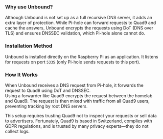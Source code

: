 ### Why use Unbound?

Although Unbound is not set up as a full recursive DNS server, it adds an extra layer of protection. While Pi-hole can forward requests to Quad9 and cache the answers, Unbound encrypts the requests using DoT (DNS over TLS) and ensures DNSSEC validation, which Pi-hole alone cannot do.

### Installation Method

Unbound is installed directly on the Raspberry Pi as an application. It listens for requests on port `5335` (only Pi-hole sends requests to this port).

### How It Works

When Unbound receives a DNS request from Pi-hole, it forwards the request to Quad9 using DoT and DNSSEC.  
Using a forwarder like Quad9 encrypts the request between the homelab and Quad9. The request is then mixed with traffic from all Quad9 users, preventing tracking by root DNS servers.

This setup requires trusting Quad9 not to inspect your requests or sell data to advertisers. Fortunately, Quad9 is based in Switzerland, complies with GDPR regulations, and is trusted by many privacy experts—they do not collect logs.
